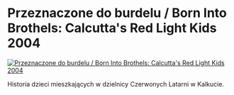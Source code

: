 Przeznaczone do burdelu / Born Into Brothels: Calcutta's Red Light Kids 2004 
=============
[![Przeznaczone do burdelu / Born Into Brothels: Calcutta's Red Light Kids 2004 ](http://vidos.pl/images/player.gif)](http://vidos.pl/przeznaczone-do-burdelu-born-into-brothels-calcutta-s-red-light-kids-2004)

 Historia dzieci mieszkających w dzielnicy Czerwonych Latarni w Kalkucie.

